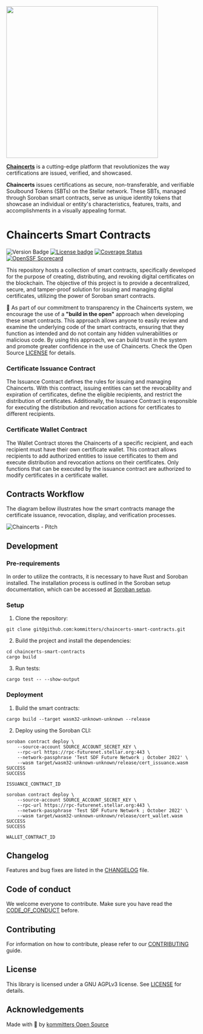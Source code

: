 <img src="https://user-images.githubusercontent.com/1649973/235795202-02794303-b462-43bd-bb06-2e2dbf783d14.png" width="400">

[**Chaincerts**][chaincerts.co] is a cutting-edge platform that revolutionizes the way certifications are issued, verified, and showcased.

**Chaincerts** issues certifications as secure, non-transferable, and verifiable Soulbound Tokens (SBTs) on the Stellar network. These SBTs, managed through Soroban smart contracts, serve as unique identity tokens that showcase an individual or entity's characteristics, features, traits, and accomplishments in a visually appealing format.

# Chaincerts Smart Contracts

![Version Badge](https://img.shields.io/github/v/release/kommitters/chaincerts-smart-contracts?style=for-the-badge)
[![License badge](https://img.shields.io/github/license/kommitters/chaincerts-smart-contracts?style=for-the-badge)](https://github.com/kommitters/chaincerts-smart-contracts/blob/main/LICENSE)
[![Coverage Status](https://img.shields.io/coveralls/github/kommitters/chaincerts-smart-contracts?style=for-the-badge)](https://coveralls.io/github/kommitters/chaincerts-smart-contracts)
[![OpenSSF Scorecard](https://img.shields.io/ossf-scorecard/github.com/kommitters/chaincerts-smart-contracts?label=openssf%20scorecard&style=for-the-badge)](https://api.securityscorecards.dev/projects/github.com/kommitters/chaincerts-smart-contracts)

This repository hosts a collection of smart contracts, specifically developed for the purpose of creating, distributing, and revoking digital certificates on the blockchain. The objective of this project is to provide a decentralized, secure, and tamper-proof solution for issuing and managing digital certificates, utilizing the power of Soroban smart contracts.

📖 As part of our commitment to transparency in the Chaincerts system, we encourage the use of a **"build in the open"** approach when developing these smart contracts. This approach allows anyone to easily review and examine the underlying code of the smart contracts, ensuring that they function as intended and do not contain any hidden vulnerabilities or malicious code. By using this approach, we can build trust in the system and promote greater confidence in the use of Chaincerts. Check the Open Source [LICENSE][license] for details.

### Certificate Issuance Contract
The Issuance Contract defines the rules for issuing and managing Chaincerts. With this contract, issuing entities can set the revocability and expiration of certificates, define the eligible recipients, and restrict the distribution of certificates. Additionally, the Issuance Contract is responsible for executing the distribution and revocation actions for certificates to different recipients.

### Certificate Wallet Contract
The Wallet Contract stores the Chaincerts of a specific recipient, and each recipient must have their own certificate wallet. This contract allows recipients to add authorized entities to issue certificates to them and execute distribution and revocation actions on their certificates. Only functions that can be executed by the issuance contract are authorized to modify certificates in a certificate wallet.

## Contracts Workflow
The diagram bellow illustrates how the smart contracts manage the certificate issuance, revocation, display, and verification processes.

![Chaincerts - Pitch](https://user-images.githubusercontent.com/1649973/235801719-845b9bc5-5daf-46de-8eaf-266435396535.jpeg)

## Development

### Pre-requirements
In order to utilize the contracts, it is necessary to have Rust and Soroban installed. The installation process is outlined in the Soroban setup documentation, which can be accessed at [Soroban setup][soroban-setup].

### Setup
1. Clone the repository:
```
git clone git@github.com:kommitters/chaincerts-smart-contracts.git
```

2. Build the project and install the dependencies:
```
cd chaincerts-smart-contracts
cargo build
```

3. Run tests:
```
cargo test -- --show-output
```

### Deployment
1. Build the smart contracts:
```
cargo build --target wasm32-unknown-unknown --release
```

2. Deploy using the Soroban CLI:
```
soroban contract deploy \
    --source-account SOURCE_ACCOUNT_SECRET_KEY \
    --rpc-url https://rpc-futurenet.stellar.org:443 \
    --network-passphrase 'Test SDF Future Network ; October 2022' \
    --wasm target/wasm32-unknown-unknown/release/cert_issuance.wasm
SUCCESS
SUCCESS

ISSUANCE_CONTRACT_ID
```

```
soroban contract deploy \
    --source-account SOURCE_ACCOUNT_SECRET_KEY \
    --rpc-url https://rpc-futurenet.stellar.org:443 \
    --network-passphrase 'Test SDF Future Network ; October 2022' \
    --wasm target/wasm32-unknown-unknown/release/cert_wallet.wasm
SUCCESS
SUCCESS

WALLET_CONTRACT_ID
```

## Changelog

Features and bug fixes are listed in the [CHANGELOG][changelog] file.

## Code of conduct

We welcome everyone to contribute. Make sure you have read the [CODE_OF_CONDUCT][coc] before.

## Contributing

For information on how to contribute, please refer to our [CONTRIBUTING][contributing] guide.

## License

This library is licensed under a GNU AGPLv3 license. See [LICENSE][license] for details.

## Acknowledgements

Made with 💙 by [kommitters Open Source](https://kommit.co)

[chaincerts.co]: https://chaincerts.co
[soroban-setup]: https://soroban.stellar.org/docs/getting-started/setup
[license]: https://github.com/kommitters/chaincerts-smart-contracts/blob/main/LICENSE
[coc]: https://github.com/kommitters/chaincerts-smart-contracts/blob/main/CODE_OF_CONDUCT.md
[changelog]: https://github.com/kommitters/chaincerts-smart-contracts/blob/main/CHANGELOG.md
[contributing]: https://github.com/kommitters/chaincerts-smart-contracts/blob/main/CONTRIBUTING.md
